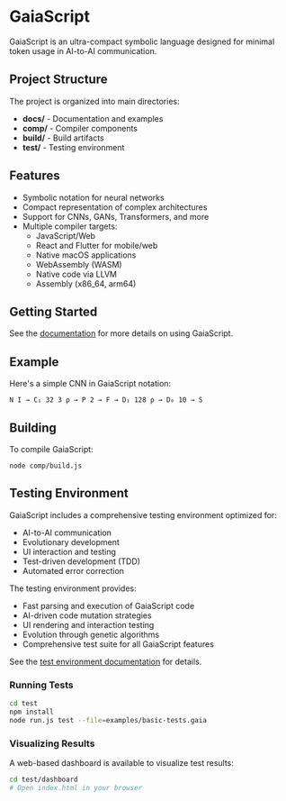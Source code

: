 # GaiaScript

GaiaScript is an ultra-compact symbolic language designed for minimal token usage in AI-to-AI communication.

## Project Structure

The project is organized into main directories:

- **docs/** - Documentation and examples
- **comp/** - Compiler components
- **build/** - Build artifacts
- **test/** - Testing environment

## Features

- Symbolic notation for neural networks
- Compact representation of complex architectures
- Support for CNNs, GANs, Transformers, and more
- Multiple compiler targets:
  - JavaScript/Web
  - React and Flutter for mobile/web
  - Native macOS applications
  - WebAssembly (WASM)
  - Native code via LLVM
  - Assembly (x86_64, arm64)

## Getting Started

See the [documentation](docs/README.md) for more details on using GaiaScript.

## Example

Here's a simple CNN in GaiaScript notation:

```
N I → C₁ 32 3 ρ → P 2 → F → D₁ 128 ρ → D₀ 10 → S
```

## Building

To compile GaiaScript:

```
node comp/build.js
```

## Testing Environment

GaiaScript includes a comprehensive testing environment optimized for:

- AI-to-AI communication
- Evolutionary development
- UI interaction and testing
- Test-driven development (TDD)
- Automated error correction

The testing environment provides:

- Fast parsing and execution of GaiaScript code
- AI-driven code mutation strategies
- UI rendering and interaction testing
- Evolution through genetic algorithms
- Comprehensive test suite for all GaiaScript features

See the [test environment documentation](docs/test-environment.md) for details.

### Running Tests

```bash
cd test
npm install
node run.js test --file=examples/basic-tests.gaia
```

### Visualizing Results

A web-based dashboard is available to visualize test results:

```bash
cd test/dashboard
# Open index.html in your browser
```